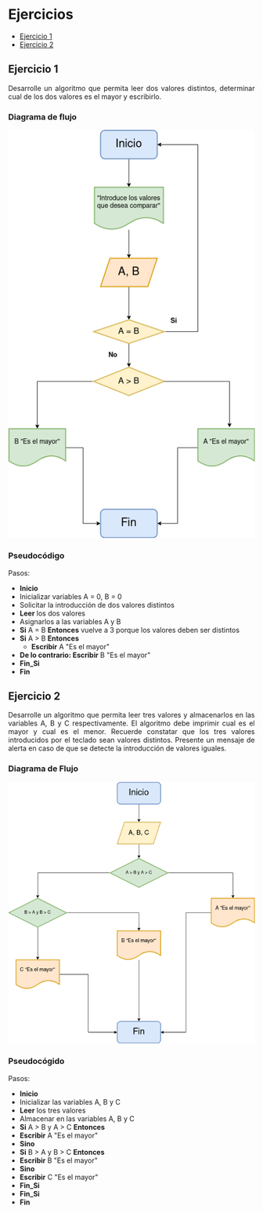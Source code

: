 <div align="justify">

# Ejercicios

- [Ejercicio 1](#ejercicio1)
- [Ejercicio 2](#ejercicio2)

## Ejercicio 1 <a name="ejercicio1"></a>
Desarrolle un algoritmo que permita leer dos valores distintos, determinar cual de los dos valores es el mayor y escribirlo.

### Diagrama de flujo

<img src="images/Diagrama1.png"/>


### Pseudocódigo

Pasos:
 - __Inicio__
 - Inicializar variables A = 0, B = 0
 - Solicitar la introducción de dos valores distintos
 - __Leer__ los dos valores
 - Asignarlos a las variables A y B
 - __Si__ A = B __Entonces__ vuelve a 3 porque los valores deben ser distintos
 - __Si__ A > B __Entonces__ 
    - __Escribir__ A "Es el mayor"
 - __De lo contrario: Escribir__ B "Es el mayor"
 - __Fin_Si__
 - __Fin__



 ## Ejercicio 2 <a name="ejercicio2"></a>
Desarrolle un algoritmo que permita leer tres valores y almacenarlos en las variables A, B y C respectivamente. El algoritmo debe imprimir cual es el mayor y cual es el menor. Recuerde constatar que los tres valores introducidos por el teclado sean valores distintos. Presente un mensaje de alerta en caso de que se detecte la introducción de valores iguales.

 ### Diagrama de Flujo

<img src="images/Diagrama2.png">
 
### Pseudocógido

Pasos:
 - __Inicio__
 - Inicializar las variables A, B y C
 - __Leer__ los tres valores
 - Almacenar en las variables A, B y C
 - __Si__ A > B y A > C __Entonces__
 - __Escribir__ A "Es el mayor"
 - __Sino__
 - __Si__ B > A y B > C __Entonces__
 - __Escribir__ B "Es el mayor"
 - __Sino__
 - __Escribir__ C "Es el mayor"
 - __Fin_Si__
 - __Fin_Si__
 - __Fin__

</div>
